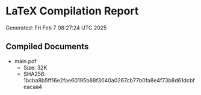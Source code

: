 # LaTeX Compilation Report
Generated: Fri Feb  7 08:27:24 UTC 2025
## Compiled Documents
- main.pdf
  - Size: 32K
  - SHA256: 1bcba8b5ff16e2fae60195b88f3040a0267cb77b0fa8e4f73b8d61dcbfeacaa4
